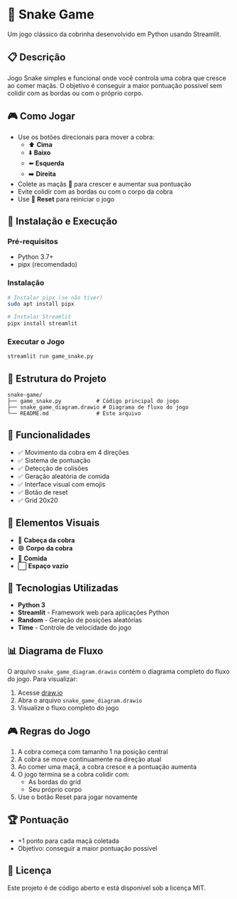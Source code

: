 # 🐍 Snake Game

Um jogo clássico da cobrinha desenvolvido em Python usando Streamlit.

## 📋 Descrição

Jogo Snake simples e funcional onde você controla uma cobra que cresce ao comer maçãs. O objetivo é conseguir a maior pontuação possível sem colidir com as bordas ou com o próprio corpo.

## 🎮 Como Jogar

- Use os botões direcionais para mover a cobra:
  - ⬆️ **Cima**
  - ⬇️ **Baixo** 
  - ⬅️ **Esquerda**
  - ➡️ **Direita**
- Colete as maçãs 🍎 para crescer e aumentar sua pontuação
- Evite colidir com as bordas ou com o corpo da cobra
- Use 🔄 **Reset** para reiniciar o jogo

## 🚀 Instalação e Execução

### Pré-requisitos
- Python 3.7+
- pipx (recomendado)

### Instalação
```bash
# Instalar pipx (se não tiver)
sudo apt install pipx

# Instalar Streamlit
pipx install streamlit
```

### Executar o Jogo
```bash
streamlit run game_snake.py
```

## 📁 Estrutura do Projeto

```
snake-game/
├── game_snake.py           # Código principal do jogo
├── snake_game_diagram.drawio # Diagrama de fluxo do jogo
└── README.md               # Este arquivo
```

## 🎯 Funcionalidades

- ✅ Movimento da cobra em 4 direções
- ✅ Sistema de pontuação
- ✅ Detecção de colisões
- ✅ Geração aleatória de comida
- ✅ Interface visual com emojis
- ✅ Botão de reset
- ✅ Grid 20x20

## 🎨 Elementos Visuais

- 🔴 **Cabeça da cobra**
- 🟢 **Corpo da cobra**
- 🍎 **Comida**
- ⬜ **Espaço vazio**

## 🔧 Tecnologias Utilizadas

- **Python 3**
- **Streamlit** - Framework web para aplicações Python
- **Random** - Geração de posições aleatórias
- **Time** - Controle de velocidade do jogo

## 📊 Diagrama de Fluxo

O arquivo `snake_game_diagram.drawio` contém o diagrama completo do fluxo do jogo. Para visualizar:

1. Acesse [draw.io](https://app.diagrams.net/)
2. Abra o arquivo `snake_game_diagram.drawio`
3. Visualize o fluxo completo do jogo

## 🎮 Regras do Jogo

1. A cobra começa com tamanho 1 na posição central
2. A cobra se move continuamente na direção atual
3. Ao comer uma maçã, a cobra cresce e a pontuação aumenta
4. O jogo termina se a cobra colidir com:
   - As bordas do grid
   - Seu próprio corpo
5. Use o botão Reset para jogar novamente

## 🏆 Pontuação

- +1 ponto para cada maçã coletada
- Objetivo: conseguir a maior pontuação possível

## 📝 Licença

Este projeto é de código aberto e está disponível sob a licença MIT.
